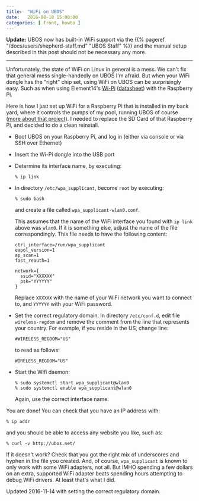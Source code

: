 ```yaml
---
title:  "WiFi on UBOS"
date:   2016-08-18 15:00:00
categories: [ front, howto ]
---
```


**Update:** UBOS now has built-in WiFi support via the
{{% pageref "/docs/users/shepherd-staff.md" "UBOS Staff" %}} and the manual
setup described in this post should not be necessary any more.

<hr/>

Unfortunately, the state of WiFi on Linux in general is a mess. We can't fix that general
mess single-handedly on UBOS I'm afraid. But when your WiFi dongle has the "right" chip set,
using WiFi on UBOS can be surprisingly easy. Such as
when using Element14's [Wi-Pi](http://www.newark.com/element14/wipi/frequency-rf-2-4ghz/dp/07W8938)
([datasheet](http://farnell.com/datasheets/1669935.pdf)) with the Raspberry Pi.

Here is how I just set up WiFi for a Raspberry Pi that is installed in my back yard,
where it controls the pumps of my pool, running UBOS of course
([more about that project](http://upon2020.com/blog/2012/12/my-raspberry-pi-pool-timer-why/)).
I needed to replace the SD Card of that Raspberry Pi, and decided to do a clean reinstall.

* Boot UBOS on your Raspberry Pi, and log in (either via console or via SSH over Ethernet)

* Insert the Wi-Pi dongle into the USB port

* Determine its interface name, by executing:

  ```
  % ip link
  ```

* In directory ``/etc/wpa_supplicant``, become ``root`` by executing:

  ```
  % sudo bash
  ```

  and create a file called ``wpa_supplicant-wlan0.conf``.

  This assumes that the name of the WiFi interface you found with `ip link` above was
  ``wlan0``. If it is something else, adjust the name of the file correspondingly.
  This file needs to have the following content:

  ```
  ctrl_interface=/run/wpa_supplicant
  eapol_version=1
  ap_scan=1
  fast_reauth=1

  network={
    ssid="XXXXXX"
    psk="YYYYYY"
  }
  ```

  Replace ``XXXXXX`` with the name of your WiFi network you want to connect to, and
  ``YYYYYY`` with your WiFi password.

* Set the correct regulatory domain. In directory ``/etc/conf.d``, edit file ``wireless-regdom``
  and remove the comment from the line that represents your country. For example, if you
  reside in the US, change line:

  ```
  #WIRELESS_REGDOM="US"
  ```

  to read as follows:

  ```
  WIRELESS_REGDOM="US"
  ```

* Start the Wifi daemon:

  ```
  % sudo systemctl start wpa_supplicant@wlan0
  % sudo systemctl enable wpa_supplicant@wlan0
  ```

  Again, use the correct interface name.

You are done! You can check that you have an IP address with:

```
% ip addr
```

and you should be able to access any website you like, such as:

```
% curl -v http://ubos.net/
```

If it doesn't work? Check that you got the right mix of underscores and hyphen in the
file you created. And, of course, `wpa_supplicant` is known to only work with some WiFi
adapters, not all. But IMHO spending a few dollars on an extra, supported WiFi adapter
beats spending hours attempting to debug WiFi drivers. At least that's what I did.

Updated 2016-11-14 with setting the correct regulatory domain.

